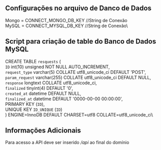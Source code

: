 ## Configurações no arquivo de Danco de Dados
Mongo = CONNECT_MONGO_DB_KEY //String de Conexão\
MySQL = CONNECT_MYSQL_DB_KEY //String de Conexão\

## Script para criação de table do Banco de Dados MySQL
CREATE TABLE `resquests` (\
  `ID` int(10) unsigned NOT NULL AUTO_INCREMENT,\
  `request_type` varchar(5) COLLATE utf8_unicode_ci DEFAULT 'POST',\
  `param_request` varchar(255) COLLATE utf8_unicode_ci DEFAULT NULL,\
  `response` longtext COLLATE utf8_unicode_ci,\
  `finalized` tinyint(4) DEFAULT '0',\
  `created_at` datetime DEFAULT NULL,\
  `finalized_at` datetime DEFAULT '0000-00-00 00:00:00',\
  PRIMARY KEY (`ID`),\
  UNIQUE KEY `ID_UNIQUE` (`ID`)\
) ENGINE=InnoDB DEFAULT CHARSET=utf8 COLLATE=utf8_unicode_ci\

## Informações Adicionais
Para acesso a API deve ser inserido _/api_ ao final do domínio